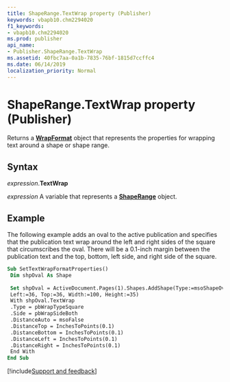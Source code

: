 ```yaml
---
title: ShapeRange.TextWrap property (Publisher)
keywords: vbapb10.chm2294020
f1_keywords:
- vbapb10.chm2294020
ms.prod: publisher
api_name:
- Publisher.ShapeRange.TextWrap
ms.assetid: 40fbc7aa-0a1b-7835-76bf-1815d7ccffc4
ms.date: 06/14/2019
localization_priority: Normal
---
```



# ShapeRange.TextWrap property (Publisher)

Returns a **[WrapFormat](Publisher.WrapFormat.md)** object that represents the properties for wrapping text around a shape or shape range.


## Syntax

_expression_.**TextWrap**

_expression_ A variable that represents a **[ShapeRange](Publisher.ShapeRange.md)** object.


## Example

The following example adds an oval to the active publication and specifies that the publication text wrap around the left and right sides of the square that circumscribes the oval. There will be a 0.1-inch margin between the publication text and the top, bottom, left side, and right side of the square.

```vb
Sub SetTextWrapFormatProperties() 
 Dim shpOval As Shape 
 
 Set shpOval = ActiveDocument.Pages(1).Shapes.AddShape(Type:=msoShapeOval, _ 
 Left:=36, Top:=36, Width:=100, Height:=35) 
 With shpOval.TextWrap 
 .Type = pbWrapTypeSquare 
 .Side = pbWrapSideBoth 
 .DistanceAuto = msoFalse 
 .DistanceTop = InchesToPoints(0.1) 
 .DistanceBottom = InchesToPoints(0.1) 
 .DistanceLeft = InchesToPoints(0.1) 
 .DistanceRight = InchesToPoints(0.1) 
 End With 
End Sub
```

[!include[Support and feedback](~/includes/feedback-boilerplate.md)]